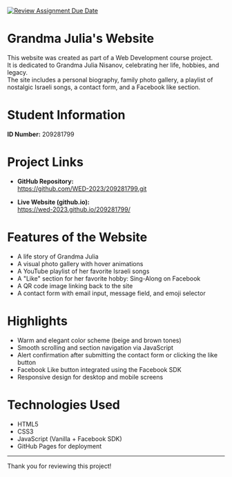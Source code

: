 [![Review Assignment Due Date](https://classroom.github.com/assets/deadline-readme-button-22041afd0340ce965d47ae6ef1cefeee28c7c493a6346c4f15d667ab976d596c.svg)](https://classroom.github.com/a/89IMDEJr)
# Grandma Julia's Website

This website was created as part of a Web Development course project.  
It is dedicated to Grandma Julia Nisanov, celebrating her life, hobbies, and legacy.  
The site includes a personal biography, family photo gallery, a playlist of nostalgic Israeli songs, a contact form, and a Facebook like section.

# Student Information
**ID Number:** 209281799

# Project Links

-  **GitHub Repository:**  
    https://github.com/WED-2023/209281799.git

-  **Live Website (github.io):**  
    https://wed-2023.github.io/209281799/


# Features of the Website
- A life story of Grandma Julia
- A visual photo gallery with hover animations
- A YouTube playlist of her favorite Israeli songs
- A "Like" section for her favorite hobby: Sing-Along on Facebook
- A QR code image linking back to the site
- A contact form with email input, message field, and emoji selector

# Highlights
- Warm and elegant color scheme (beige and brown tones)
- Smooth scrolling and section navigation via JavaScript
- Alert confirmation after submitting the contact form or clicking the like button
- Facebook Like button integrated using the Facebook SDK
- Responsive design for desktop and mobile screens

# Technologies Used
- HTML5  
- CSS3  
- JavaScript (Vanilla + Facebook SDK)  
- GitHub Pages for deployment

---

Thank you for reviewing this project!
